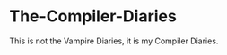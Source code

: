 The-Compiler-Diaries
====================

This is not the Vampire Diaries, it is my Compiler Diaries.

